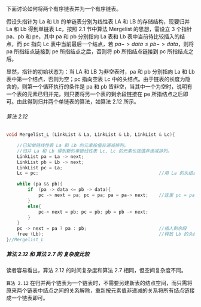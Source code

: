 
下面讨论如何将两个有序链表并为一个有序链表。

假设头指针为 La 和 Lb 的单链表分别为线性表 LA 和 LB 的存储结构，现要归并 La 和 Lb 得到单链表 Lc，按照 2.1 节中算法 Mergelist 的思想，需设立 3 个指针 pa、pb 和 pe，其中 pa 和 pb 分别指向 La 表和 Lb 表中当前待比较插入的结点，而 pc 指向 Lc 表中当前最后一个结点，若 $pa -> data \leq pb -> data$，则将 pa 所指结点链接到 pe 所指结点之后，否则将 pb 所指结点链接到 pc 所指结点之后。

显然，指针的初始状态为：当 LA 和 LB 为非空表时，pa 和 pb 分别指向 La 和 Lb 表中第一个结点，否则为空；pc 指向空表 Lc 中的头结点。由于链表的长度为隐含的，则第一个循环执行的条件是 pa 和 pb 皆非空，当其中一个为空时，说明有一个表的元素已归并完，则只要将另一个表的剩余段链接在 pe 所指结点之后即可。由此得到归并两个单链表的算法，如算法 2.12 所示。

###### 算法 2.12

```cpp
void Mergelist_L (LinkList & La, LinkList & Lb, LinkList & Lc){

    //已知单链线性表 La 和 Lb 的元素按值非递减排列。
    //归并 La 和 Lb 得到新的单链线性表 Lc, Lc 的元素也按值非递减排列。
    LinkList pa = La -> next; 
    LinkList pb = Lb -> next;
    LinkList pc = La;
    Lc = pc;                                             //用 La 的头结点作为 Lc 的头结点

    while (pa && pb){
        if  (pa -> data <= pb -> data){
            pc -> next = pa; pc = pa; pa = pa-> next;    //这里 pc = pa 表示为 pc = pc -> next
        }
        else{
            pc-> next = pb; pc = pb; pb = pb -> next;
        }
    }
    pc -> next = pa ? pa : pb;                           //插人剩余段 
    free (Lb);                                           //释放 Lb 的头结点 
}//Mergelist_L
```

##### 算法 2.12 和 算法 2.7 的 复杂度比较

读者容易看出，算法 2.12 的时间复杂度和算法 2.7 相同，但空间复杂度不同。

`算法 2.12` 在归并两个链表为一个链表时，不需要另建新表的结点空间，而只需将原来两个链表中结点之间的关系解除，重新按元素值非递减的关系将所有结点链接成一个链表即可。
